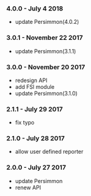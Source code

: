 ### 4.0.0 - July 4 2018
* update Persimmon(4.0.2)

### 3.0.1 - November 22 2017
* update Persimmon(3.1.1)

### 3.0.0 - November 20 2017
* redesign API
* add FSI module
* update Persimmon(3.1.0)

### 2.1.1 - July 29 2017
* fix typo

### 2.1.0 - July 28 2017
* allow user defined reporter

### 2.0.0 - July 27 2017
* update Persimmon
* renew API
